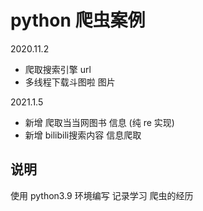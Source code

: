 # python 爬虫案例

2020.11.2
- 爬取搜索引擎 url
- 多线程下载斗图啦 图片

2021.1.5
- 新增 爬取当当网图书 信息 (纯 re 实现)
- 新增 bilibili搜索内容 信息爬取






## 说明

使用 python3.9 环境编写
记录学习 爬虫的经历
